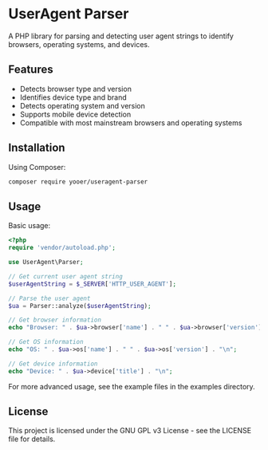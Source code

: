 # UserAgent Parser

A PHP library for parsing and detecting user agent strings to identify browsers, operating systems, and devices.

## Features

- Detects browser type and version
- Identifies device type and brand
- Detects operating system and version
- Supports mobile device detection
- Compatible with most mainstream browsers and operating systems

## Installation

Using Composer:

```bash
composer require yooer/useragent-parser
```

## Usage

Basic usage:

```php
<?php
require 'vendor/autoload.php';

use UserAgent\Parser;

// Get current user agent string
$userAgentString = $_SERVER['HTTP_USER_AGENT'];

// Parse the user agent
$ua = Parser::analyze($userAgentString);

// Get browser information
echo "Browser: " . $ua->browser['name'] . " " . $ua->browser['version'] . "\n";

// Get OS information
echo "OS: " . $ua->os['name'] . " " . $ua->os['version'] . "\n";

// Get device information
echo "Device: " . $ua->device['title'] . "\n";
```

For more advanced usage, see the example files in the examples directory.

## License

This project is licensed under the GNU GPL v3 License - see the LICENSE file for details.